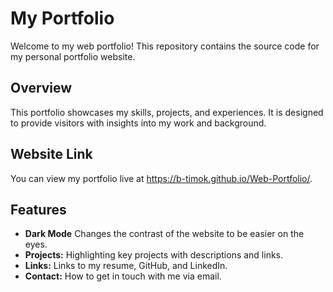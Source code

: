 # My Portfolio

Welcome to my web portfolio! This repository contains the source code for my personal portfolio website.

## Overview

This portfolio showcases my skills, projects, and experiences. It is designed to provide visitors with insights into my work and background.

## Website Link

You can view my portfolio live at https://b-timok.github.io/Web-Portfolio/.

## Features

- **Dark Mode** Changes the contrast of the website to be easier on the eyes.
- **Projects:** Highlighting key projects with descriptions and links.
- **Links:** Links to my resume, GitHub, and LinkedIn.
- **Contact:** How to get in touch with me via email.
